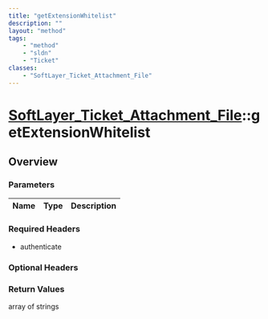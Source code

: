 ```yaml
---
title: "getExtensionWhitelist"
description: ""
layout: "method"
tags:
    - "method"
    - "sldn"
    - "Ticket"
classes:
    - "SoftLayer_Ticket_Attachment_File"
---
```

# [SoftLayer_Ticket_Attachment_File](/reference/services/SoftLayer_Ticket_Attachment_File)::getExtensionWhitelist




## Overview 


### Parameters 
|Name | Type | Description |
| --- | --- | --- |


### Required Headers
* authenticate

### Optional Headers

### Return Values
array of strings

